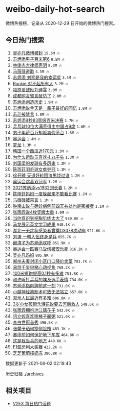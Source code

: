 # weibo-daily-hot-search

微博热搜榜，记录从 2020-12-29 日开始的微博热门搜索。

## 今日热门搜索

<!-- BEGIN -->

1. [吴亦凡微博被封](https://s.weibo.com/weibo?q=%23%E5%90%B4%E4%BA%A6%E5%87%A1%E5%BE%AE%E5%8D%9A%E8%A2%AB%E5%B0%81%23&Refer=top) `15.5M 🔥`
1. [苏炳添男子百米第6](https://s.weibo.com/weibo?q=%23%E8%8B%8F%E7%82%B3%E6%B7%BB%E7%94%B7%E5%AD%90%E7%99%BE%E7%B1%B3%E7%AC%AC6%23&Refer=top) `8.8M 🔥`
1. [林俊杰方律师声明](https://s.weibo.com/weibo?q=%23%E6%9E%97%E4%BF%8A%E6%9D%B0%E6%96%B9%E5%BE%8B%E5%B8%88%E5%A3%B0%E6%98%8E%23&Refer=top) `8.3M 🔥`
1. [马薇薇道歉](https://s.weibo.com/weibo?q=%23%E9%A9%AC%E8%96%87%E8%96%87%E9%81%93%E6%AD%89%23&Refer=top) `4.5M 🔥`
1. [苏炳添 刘翔是我的幸运星](https://s.weibo.com/weibo?q=%23%E8%8B%8F%E7%82%B3%E6%B7%BB%20%E5%88%98%E7%BF%94%E6%98%AF%E6%88%91%E7%9A%84%E5%B9%B8%E8%BF%90%E6%98%9F%23&Refer=top) `3.5M 🔥`
1. [Rookie 对不起所有人](https://s.weibo.com/weibo?q=Rookie%20%E5%AF%B9%E4%B8%8D%E8%B5%B7%E6%89%80%E6%9C%89%E4%BA%BA&Refer=top) `3.2M 🔥`
1. [福原爱鼓励刘诗雯](https://s.weibo.com/weibo?q=%23%E7%A6%8F%E5%8E%9F%E7%88%B1%E9%BC%93%E5%8A%B1%E5%88%98%E8%AF%97%E9%9B%AF%23&Refer=top) `3.0M 🔥`
1. [成都网友留言破防了](https://s.weibo.com/weibo?q=%23%E6%88%90%E9%83%BD%E7%BD%91%E5%8F%8B%E7%95%99%E8%A8%80%E7%A0%B4%E9%98%B2%E4%BA%86%23&Refer=top) `2.0M 🔥`
1. [苏炳添创造历史](https://s.weibo.com/weibo?q=%23%E8%8B%8F%E7%82%B3%E6%B7%BB%E5%88%9B%E9%80%A0%E5%8E%86%E5%8F%B2%23&Refer=top) `1.9M 🔥`
1. [苏炳添说今天是一辈子最好的回忆](https://s.weibo.com/weibo?q=%23%E8%8B%8F%E7%82%B3%E6%B7%BB%E8%AF%B4%E4%BB%8A%E5%A4%A9%E6%98%AF%E4%B8%80%E8%BE%88%E5%AD%90%E6%9C%80%E5%A5%BD%E7%9A%84%E5%9B%9E%E5%BF%86%23&Refer=top) `1.8M 🔥`
1. [苏芒被禁言](https://s.weibo.com/weibo?q=%23%E8%8B%8F%E8%8A%92%E8%A2%AB%E7%A6%81%E8%A8%80%23&Refer=top) `1.8M 🔥`
1. [苏炳添9秒83晋级百米决赛](https://s.weibo.com/weibo?q=%23%E8%8B%8F%E7%82%B3%E6%B7%BB9%E7%A7%9283%E6%99%8B%E7%BA%A7%E7%99%BE%E7%B1%B3%E5%86%B3%E8%B5%9B%23&Refer=top) `1.7M 🔥`
1. [乒乓球10位大满贯得主中国占9席](https://s.weibo.com/weibo?q=%23%E4%B9%92%E4%B9%93%E7%90%8310%E4%BD%8D%E5%A4%A7%E6%BB%A1%E8%B4%AF%E5%BE%97%E4%B8%BB%E4%B8%AD%E5%9B%BD%E5%8D%A09%E5%B8%AD%23&Refer=top) `1.6M 🔥`
1. [男子年薪百万却贩卖假茅台](https://s.weibo.com/weibo?q=%23%E7%94%B7%E5%AD%90%E5%B9%B4%E8%96%AA%E7%99%BE%E4%B8%87%E5%8D%B4%E8%B4%A9%E5%8D%96%E5%81%87%E8%8C%85%E5%8F%B0%23&Refer=top) `1.6M 🔥`
1. [奥运会](https://s.weibo.com/weibo?q=%E5%A5%A5%E8%BF%90%E4%BC%9A&Refer=top) `1.4M 🔥`
1. [梦龙](https://s.weibo.com/weibo?q=%E6%A2%A6%E9%BE%99&Refer=top) `1.3M 🔥`
1. [韩国一个西瓜近170元](https://s.weibo.com/weibo?q=%23%E9%9F%A9%E5%9B%BD%E4%B8%80%E4%B8%AA%E8%A5%BF%E7%93%9C%E8%BF%91170%E5%85%83%23&Refer=top) `1.3M 🔥`
1. [为什么运动员喜欢扎丸子头](https://s.weibo.com/weibo?q=%23%E4%B8%BA%E4%BB%80%E4%B9%88%E8%BF%90%E5%8A%A8%E5%91%98%E5%96%9C%E6%AC%A2%E6%89%8E%E4%B8%B8%E5%AD%90%E5%A4%B4%23&Refer=top) `1.3M 🔥`
1. [刘国梁的发球有多厉害](https://s.weibo.com/weibo?q=%23%E5%88%98%E5%9B%BD%E6%A2%81%E7%9A%84%E5%8F%91%E7%90%83%E6%9C%89%E5%A4%9A%E5%8E%89%E5%AE%B3%23&Refer=top) `1.3M 🔥`
1. [陈雨菲羽毛球女单夺冠](https://s.weibo.com/weibo?q=%23%E9%99%88%E9%9B%A8%E8%8F%B2%E7%BE%BD%E6%AF%9B%E7%90%83%E5%A5%B3%E5%8D%95%E5%A4%BA%E5%86%A0%23&Refer=top) `1.3M 🔥`
1. [徐开骋 天道好轮回渣男饶过谁](https://s.weibo.com/weibo?q=%E5%BE%90%E5%BC%80%E9%AA%8B%20%E5%A4%A9%E9%81%93%E5%A5%BD%E8%BD%AE%E5%9B%9E%E6%B8%A3%E7%94%B7%E9%A5%B6%E8%BF%87%E8%B0%81&Refer=top) `1.2M 🔥`
1. [奥运会跳高双冠军](https://s.weibo.com/weibo?q=%23%E5%A5%A5%E8%BF%90%E4%BC%9A%E8%B7%B3%E9%AB%98%E5%8F%8C%E5%86%A0%E5%86%9B%23&Refer=top) `1.2M 🔥`
1. [2021苏炳添vs1932刘长春](https://s.weibo.com/weibo?q=%232021%E8%8B%8F%E7%82%B3%E6%B7%BBvs1932%E5%88%98%E9%95%BF%E6%98%A5%23&Refer=top) `1.2M 🔥`
1. [陈雨菲妈妈一度躲起来不敢看比赛](https://s.weibo.com/weibo?q=%23%E9%99%88%E9%9B%A8%E8%8F%B2%E5%A6%88%E5%A6%88%E4%B8%80%E5%BA%A6%E8%BA%B2%E8%B5%B7%E6%9D%A5%E4%B8%8D%E6%95%A2%E7%9C%8B%E6%AF%94%E8%B5%9B%23&Refer=top) `1.2M 🔥`
1. [马薇薇被禁言](https://s.weibo.com/weibo?q=%23%E9%A9%AC%E8%96%87%E8%96%87%E8%A2%AB%E7%A6%81%E8%A8%80%23&Refer=top) `1.1M 🔥`
1. [钟南山说与确诊病例前四天共处也是密接者](https://s.weibo.com/weibo?q=%23%E9%92%9F%E5%8D%97%E5%B1%B1%E8%AF%B4%E4%B8%8E%E7%A1%AE%E8%AF%8A%E7%97%85%E4%BE%8B%E5%89%8D%E5%9B%9B%E5%A4%A9%E5%85%B1%E5%A4%84%E4%B9%9F%E6%98%AF%E5%AF%86%E6%8E%A5%E8%80%85%23&Refer=top) `1.1M 🔥`
1. [张雨霏说4枚奖牌太重](https://s.weibo.com/weibo?q=%23%E5%BC%A0%E9%9B%A8%E9%9C%8F%E8%AF%B44%E6%9E%9A%E5%A5%96%E7%89%8C%E5%A4%AA%E9%87%8D%23&Refer=top) `1.0M 🔥`
1. [当你意识到把胸肌练太大了](https://s.weibo.com/weibo?q=%23%E5%BD%93%E4%BD%A0%E6%84%8F%E8%AF%86%E5%88%B0%E6%8A%8A%E8%83%B8%E8%82%8C%E7%BB%83%E5%A4%AA%E5%A4%A7%E4%BA%86%23&Refer=top) `989.0K 🔥`
1. [马龙展示英文学习成果](https://s.weibo.com/weibo?q=%23%E9%A9%AC%E9%BE%99%E5%B1%95%E7%A4%BA%E8%8B%B1%E6%96%87%E5%AD%A6%E4%B9%A0%E6%88%90%E6%9E%9C%23&Refer=top) `948.1K 🔥`
1. [湖北一无症状感染者曾乘D3078次动车](https://s.weibo.com/weibo?q=%23%E6%B9%96%E5%8C%97%E4%B8%80%E6%97%A0%E7%97%87%E7%8A%B6%E6%84%9F%E6%9F%93%E8%80%85%E6%9B%BE%E4%B9%98D3078%E6%AC%A1%E5%8A%A8%E8%BD%A6%23&Refer=top) `921.6K 🔥`
1. [刘涛 一朝入伍终身是兵](https://s.weibo.com/weibo?q=%E5%88%98%E6%B6%9B%20%E4%B8%80%E6%9C%9D%E5%85%A5%E4%BC%8D%E7%BB%88%E8%BA%AB%E6%98%AF%E5%85%B5&Refer=top) `855.7K 🔥`
1. [阚清子为苏炳添欢呼](https://s.weibo.com/weibo?q=%23%E9%98%9A%E6%B8%85%E5%AD%90%E4%B8%BA%E8%8B%8F%E7%82%B3%E6%B7%BB%E6%AC%A2%E5%91%BC%23&Refer=top) `851.9K 🔥`
1. [奥运会一匹赛马受伤被安乐死](https://s.weibo.com/weibo?q=%23%E5%A5%A5%E8%BF%90%E4%BC%9A%E4%B8%80%E5%8C%B9%E8%B5%9B%E9%A9%AC%E5%8F%97%E4%BC%A4%E8%A2%AB%E5%AE%89%E4%B9%90%E6%AD%BB%23&Refer=top) `816.2K 🔥`
1. [吴亦凡妈妈](https://s.weibo.com/weibo?q=%23%E5%90%B4%E4%BA%A6%E5%87%A1%E5%A6%88%E5%A6%88%23&Refer=top) `805.8K 🔥`
1. [郑州夫妻封闭小区门口降价卖菜](https://s.weibo.com/weibo?q=%23%E9%83%91%E5%B7%9E%E5%A4%AB%E5%A6%BB%E5%B0%81%E9%97%AD%E5%B0%8F%E5%8C%BA%E9%97%A8%E5%8F%A3%E9%99%8D%E4%BB%B7%E5%8D%96%E8%8F%9C%23&Refer=top) `783.7K 🔥`
1. [易烊千玺电梯心动视角](https://s.weibo.com/weibo?q=%23%E6%98%93%E7%83%8A%E5%8D%83%E7%8E%BA%E7%94%B5%E6%A2%AF%E5%BF%83%E5%8A%A8%E8%A7%86%E8%A7%92%23&Refer=top) `768.2K 🔥`
1. [100米短跑提高0.1秒有多难](https://s.weibo.com/weibo?q=%23100%E7%B1%B3%E7%9F%AD%E8%B7%91%E6%8F%90%E9%AB%980.1%E7%A7%92%E6%9C%89%E5%A4%9A%E9%9A%BE%23&Refer=top) `751.8K 🔥`
1. [和许昕打乒乓的埃及选手表情](https://s.weibo.com/weibo?q=%23%E5%92%8C%E8%AE%B8%E6%98%95%E6%89%93%E4%B9%92%E4%B9%93%E7%9A%84%E5%9F%83%E5%8F%8A%E9%80%89%E6%89%8B%E8%A1%A8%E6%83%85%23&Refer=top) `734.0K 🔥`
1. [苏炳添指向胸前这一刻](https://s.weibo.com/weibo?q=%23%E8%8B%8F%E7%82%B3%E6%B7%BB%E6%8C%87%E5%90%91%E8%83%B8%E5%89%8D%E8%BF%99%E4%B8%80%E5%88%BB%23&Refer=top) `731.0K 🔥`
1. [小腿神经离断术可致无法站立](https://s.weibo.com/weibo?q=%23%E5%B0%8F%E8%85%BF%E7%A5%9E%E7%BB%8F%E7%A6%BB%E6%96%AD%E6%9C%AF%E5%8F%AF%E8%87%B4%E6%97%A0%E6%B3%95%E7%AB%99%E7%AB%8B%23&Refer=top) `657.0K 🔥`
1. [郑州人民最近有多难](https://s.weibo.com/weibo?q=%23%E9%83%91%E5%B7%9E%E4%BA%BA%E6%B0%91%E6%9C%80%E8%BF%91%E6%9C%89%E5%A4%9A%E9%9A%BE%23&Refer=top) `606.8K 🔥`
1. [3岁小女孩眼含泪花说要去河南救人](https://s.weibo.com/weibo?q=%233%E5%B2%81%E5%B0%8F%E5%A5%B3%E5%AD%A9%E7%9C%BC%E5%90%AB%E6%B3%AA%E8%8A%B1%E8%AF%B4%E8%A6%81%E5%8E%BB%E6%B2%B3%E5%8D%97%E6%95%91%E4%BA%BA%23&Refer=top) `548.6K 🔥`
1. [张雨霏拥抱池江璃花子](https://s.weibo.com/weibo?q=%E5%BC%A0%E9%9B%A8%E9%9C%8F%E6%8B%A5%E6%8A%B1%E6%B1%A0%E6%B1%9F%E7%92%83%E8%8A%B1%E5%AD%90&Refer=top) `542.0K 🔥`
1. [巩立姣喜欢喝棒子面粥](https://s.weibo.com/weibo?q=%23%E5%B7%A9%E7%AB%8B%E5%A7%A3%E5%96%9C%E6%AC%A2%E5%96%9D%E6%A3%92%E5%AD%90%E9%9D%A2%E7%B2%A5%23&Refer=top) `521.0K 🔥`
1. [李白世冠首秀](https://s.weibo.com/weibo?q=%23%E6%9D%8E%E7%99%BD%E4%B8%96%E5%86%A0%E9%A6%96%E7%A7%80%23&Refer=top) `490.5K 🔥`
1. [张馨予晒何捷侧脸照](https://s.weibo.com/weibo?q=%23%E5%BC%A0%E9%A6%A8%E4%BA%88%E6%99%92%E4%BD%95%E6%8D%B7%E4%BE%A7%E8%84%B8%E7%85%A7%23&Refer=top) `483.1K 🔥`
1. [暴雨前如何保护地下车库](https://s.weibo.com/weibo?q=%23%E6%9A%B4%E9%9B%A8%E5%89%8D%E5%A6%82%E4%BD%95%E4%BF%9D%E6%8A%A4%E5%9C%B0%E4%B8%8B%E8%BD%A6%E5%BA%93%23&Refer=top) `464.8K 🔥`
1. [这是我当兵的地方](https://s.weibo.com/weibo?q=%23%E8%BF%99%E6%98%AF%E6%88%91%E5%BD%93%E5%85%B5%E7%9A%84%E5%9C%B0%E6%96%B9%23&Refer=top) `449.6K 🔥`
1. [F1匈牙利大奖赛](https://s.weibo.com/weibo?q=%23F1%E5%8C%88%E7%89%99%E5%88%A9%E5%A4%A7%E5%A5%96%E8%B5%9B%23&Refer=top) `422.2K 🔥`
1. [芝芝葡萄撞奶冻](https://s.weibo.com/weibo?q=%23%E8%8A%9D%E8%8A%9D%E8%91%A1%E8%90%84%E6%92%9E%E5%A5%B6%E5%86%BB%23&Refer=top) `386.8K 🔥`

数据更新于 2021-08-02 02:19:43

<!-- END -->

历史归档 [./archives](./archives)

## 相关项目

- [V2EX 每日热门话题](https://github.com/boojack/v2ex-daily-hot-topic)

